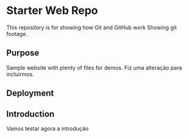 # Starter Web Repo

This repository is for showing how Git and GitHub work Showing git footage.

## Purpose

Sample website with plenty of files for demos. Fiz uma alteração para incluirmos.

## Deployment

## Introduction
Vamos testar agora a introdução